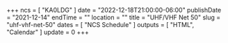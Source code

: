 +++
ncs = [ "KA0LDG" ]
date = "2022-12-18T21:00:00-06:00"
publishDate = "2021-12-14"
endTime = ""
location = ""
title = "UHF/VHF Net 50"
slug = "uhf-vhf-net-50"
dates = [ "NCS Schedule" ]
outputs = [ "HTML", "Calendar" ]
update = 0
+++
